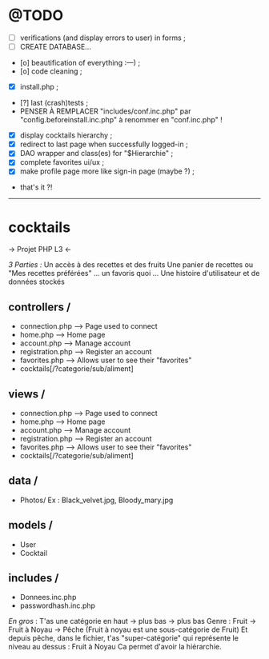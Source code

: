 # @TODO

- [ ] verifications (and display errors to user) in forms ;
- [ ] CREATE DATABASE...
- [o] beautification of everything :—) ;
- [o] code cleaning ;
- [x] install.php ;
- [?] last (crash)tests ;
- PENSER À REMPLACER "includes/conf.inc.php" par "config.beforeinstall.inc.php" à renommer en "conf.inc.php" !
- [x] display cocktails hierarchy ;
- [x] redirect to last page when successfully logged-in ;
- [x] DAO wrapper and class(es) for "$Hierarchie" ;
- [x] complete favorites ui/ux ;
- [x] make profile page more like sign-in page (maybe ?) ;
- that's it ?!

---


# cocktails

-> Projet PHP L3 <-



*3 Parties :*
Un accès à des recettes et des fruits
Une panier de recettes ou "Mes recettes préférées" ... un favoris quoi ...
Une histoire d'utilisateur et de données stockés



## controllers /
- connection.php --> Page used to connect
- home.php          --> Home page
- account.php      --> Manage account
- registration.php --> Register an account
- favorites.php     --> Allows user to see their "favorites"
- cocktails[/?categorie/sub/aliment]



## views /
- connection.php --> Page used to connect
- home.php          --> Home page
- account.php      --> Manage account
- registration.php --> Register an account
- favorites.php     --> Allows user to see their "favorites"
- cocktails[/?categorie/sub/aliment]

## data /
- Photos/
  Ex : Black\_velvet.jpg, Bloody\_mary.jpg

## models /
- User
- Cocktail

## includes /
- Donnees.inc.php
- passwordhash.inc.php




*En gros* : T'as une catégorie en haut -> plus bas -> plus bas
Genre : Fruit -> Fruit à Noyau -> Pêche
(Fruit à noyau est une sous-catégorie de Fruit)
Et depuis pêche, dans le fichier, t'as "super-catégorie" qui représente le niveau au dessus : Fruit à Noyau
Ca permet d'avoir la hiérarchie.
